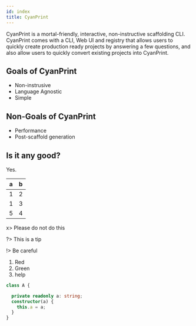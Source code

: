 ```yaml
---
id: index
title: CyanPrint
---
```



CyanPrint is a mortal-friendly, interactive, non-instructive scaffolding CLI. CyanPrint comes with a CLI, Web UI and registry that allows users to quickly create production
ready projects by answering a few questions, and also allow users to quickly convert existing projects into CyanPrint.


## Goals of CyanPrint
- Non-instrusive
- Language Agnostic
- Simple

## Non-Goals of CyanPrint
- Performance
- Post-scaffold generation

## Is it any good?
Yes.

| a | b |
| - | - |
| 1 | 2 |
| 1 | 3 |
| 5 | 4 |


x> Please do not do this

?> This is a tip

!> Be careful

1. Red
2. Green
3. help

```typescript
class A {

  private readonly a: string;
  constructor(a) {
    this.a = a;
  }
}
```
